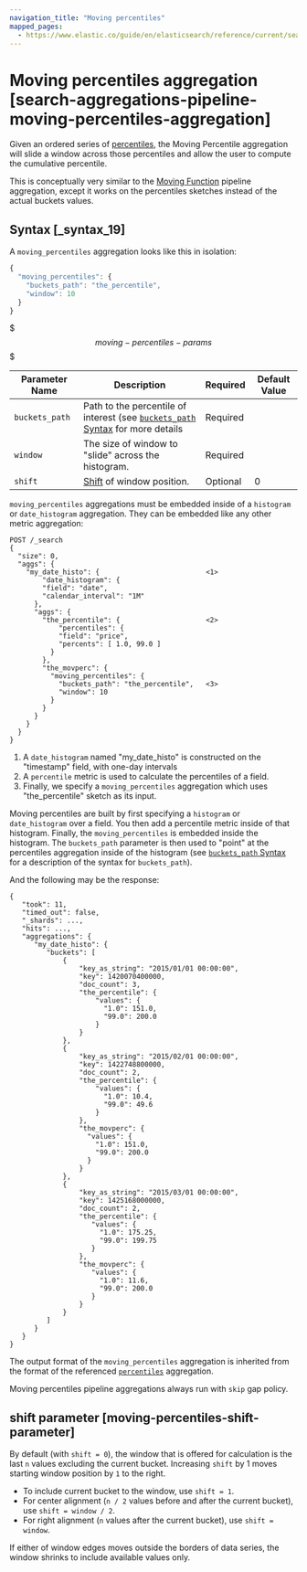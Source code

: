 ```yaml
---
navigation_title: "Moving percentiles"
mapped_pages:
  - https://www.elastic.co/guide/en/elasticsearch/reference/current/search-aggregations-pipeline-moving-percentiles-aggregation.html
---
```


# Moving percentiles aggregation [search-aggregations-pipeline-moving-percentiles-aggregation]


Given an ordered series of [percentiles](/reference/aggregations/search-aggregations-metrics-percentile-aggregation.md), the Moving Percentile aggregation will slide a window across those percentiles and allow the user to compute the cumulative percentile.

This is conceptually very similar to the [Moving Function](/reference/aggregations/search-aggregations-pipeline-movfn-aggregation.md) pipeline aggregation, except it works on the percentiles sketches instead of the actual buckets values.

## Syntax [_syntax_19]

A `moving_percentiles` aggregation looks like this in isolation:

```js
{
  "moving_percentiles": {
    "buckets_path": "the_percentile",
    "window": 10
  }
}
```

$$$moving-percentiles-params$$$

| Parameter Name | Description | Required | Default Value |
| --- | --- | --- | --- |
| `buckets_path` | Path to the percentile of interest (see [`buckets_path` Syntax](/reference/aggregations/pipeline.md#buckets-path-syntax) for more details | Required |  |
| `window` | The size of window to "slide" across the histogram. | Required |  |
| `shift` | [Shift](/reference/aggregations/search-aggregations-pipeline-movfn-aggregation.md#shift-parameter) of window position. | Optional | 0 |

`moving_percentiles` aggregations must be embedded inside of a `histogram` or `date_histogram` aggregation. They can be embedded like any other metric aggregation:

```console
POST /_search
{
  "size": 0,
  "aggs": {
    "my_date_histo": {                          <1>
        "date_histogram": {
        "field": "date",
        "calendar_interval": "1M"
      },
      "aggs": {
        "the_percentile": {                     <2>
            "percentiles": {
            "field": "price",
            "percents": [ 1.0, 99.0 ]
          }
        },
        "the_movperc": {
          "moving_percentiles": {
            "buckets_path": "the_percentile",   <3>
            "window": 10
          }
        }
      }
    }
  }
}
```

1. A `date_histogram` named "my_date_histo" is constructed on the "timestamp" field, with one-day intervals
2. A `percentile` metric is used to calculate the percentiles of a field.
3. Finally, we specify a `moving_percentiles` aggregation which uses "the_percentile" sketch as its input.


Moving percentiles are built by first specifying a `histogram` or `date_histogram` over a field. You then add a percentile metric inside of that histogram. Finally, the `moving_percentiles` is embedded inside the histogram. The `buckets_path` parameter is then used to "point" at the percentiles aggregation inside of the histogram (see [`buckets_path` Syntax](/reference/aggregations/pipeline.md#buckets-path-syntax) for a description of the syntax for `buckets_path`).

And the following may be the response:

```console-result
{
   "took": 11,
   "timed_out": false,
   "_shards": ...,
   "hits": ...,
   "aggregations": {
      "my_date_histo": {
         "buckets": [
             {
                 "key_as_string": "2015/01/01 00:00:00",
                 "key": 1420070400000,
                 "doc_count": 3,
                 "the_percentile": {
                     "values": {
                       "1.0": 151.0,
                       "99.0": 200.0
                     }
                 }
             },
             {
                 "key_as_string": "2015/02/01 00:00:00",
                 "key": 1422748800000,
                 "doc_count": 2,
                 "the_percentile": {
                     "values": {
                       "1.0": 10.4,
                       "99.0": 49.6
                     }
                 },
                 "the_movperc": {
                   "values": {
                     "1.0": 151.0,
                     "99.0": 200.0
                   }
                 }
             },
             {
                 "key_as_string": "2015/03/01 00:00:00",
                 "key": 1425168000000,
                 "doc_count": 2,
                 "the_percentile": {
                    "values": {
                      "1.0": 175.25,
                      "99.0": 199.75
                    }
                 },
                 "the_movperc": {
                    "values": {
                      "1.0": 11.6,
                      "99.0": 200.0
                    }
                 }
             }
         ]
      }
   }
}
```

The output format of the `moving_percentiles` aggregation is inherited from the format of the referenced [`percentiles`](/reference/aggregations/search-aggregations-metrics-percentile-aggregation.md) aggregation.

Moving percentiles pipeline aggregations always run with `skip` gap policy.


## shift parameter [moving-percentiles-shift-parameter]

By default (with `shift = 0`), the window that is offered for calculation is the last `n` values excluding the current bucket. Increasing `shift` by 1 moves starting window position by `1` to the right.

* To include current bucket to the window, use `shift = 1`.
* For center alignment (`n / 2` values before and after the current bucket), use `shift = window / 2`.
* For right alignment (`n` values after the current bucket), use `shift = window`.

If either of window edges moves outside the borders of data series, the window shrinks to include available values only.


